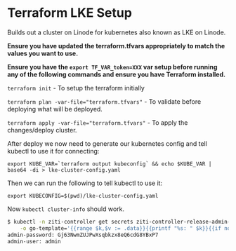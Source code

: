 # Terraform LKE Setup
Builds out a cluster on Linode for kubernetes also known as LKE on Linode.

**Ensure you have updated the terraform.tfvars appropriately to match the values you want to use.**

**Ensure you have the `export TF_VAR_token=XXX` var setup before running any of the following commands and ensure you have Terraform installed.**

`terraform init` - To setup the terraform initially

`terraform plan -var-file="terraform.tfvars"` - To validate before deploying what will be deployed.

`terraform apply -var-file="terraform.tfvars"` - To apply the changes/deploy cluster.

After deploy we now need to generate our kubernetes config and tell kubectl to use it for connecting:

```
export KUBE_VAR=`terraform output kubeconfig` && echo $KUBE_VAR | base64 -di > lke-cluster-config.yaml

```

Then we can run the following to tell kubectl to use it:

```
export KUBECONFIG=$(pwd)/lke-cluster-config.yaml
```

Now `kubectl cluster-info` should work.

```bash
$ kubectl -n ziti-controller get secrets ziti-controller-release-admin-secret \
    -o go-template='{{range $k,$v := .data}}{{printf "%s: " $k}}{{if not $v}}{{$v}}{{else}}{{$v | base64decode}}{{end}}{{"\n"}}{{end}}' 
admin-password: Gj63NwmZUJPwXsqbkzx8eQ6cdG8YBxP7
admin-user: admin
```
